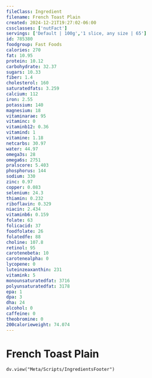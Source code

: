 ```yaml
---
fileClass: Ingredient
filename: French Toast Plain
created: 2024-12-21T19:27:02-06:00
cssclasses: ['nutFact']
servings: ['Default | 100g','1 slice, any size | 65']
id: 785380
foodgroup: Fast Foods
calories: 270
fat: 10.95
protein: 10.12
carbohydrate: 32.37
sugars: 10.33
fiber: 1.4
cholesterol: 160
saturatedfats: 3.259
calcium: 112
iron: 2.55
potassium: 140
magnesium: 18
vitaminarae: 95
vitaminc: 0
vitaminb12: 0.36
vitamind: 1
vitamine: 1.18
netcarbs: 30.97
water: 44.97
omega3s: 28
omega6s: 2751
pralscore: 5.403
phosphorus: 144
sodium: 330
zinc: 0.97
copper: 0.083
selenium: 24.3
thiamin: 0.232
riboflavin: 0.329
niacin: 2.434
vitaminb6: 0.159
folate: 63
folicacid: 37
foodfolate: 26
folatedfe: 88
choline: 107.8
retinol: 95
carotenebeta: 10
carotenealpha: 0
lycopene: 0
luteinzeaxanthin: 231
vitamink: 5
monounsaturatedfat: 3716
polyunsaturatedfat: 3178
epa: 1
dpa: 3
dha: 24
alcohol: 0
caffeine: 0
theobromine: 0
200calorieweight: 74.074
---
```


# French Toast Plain

```dataviewjs
dv.view("Meta/Scripts/IngredientsFooter")
```